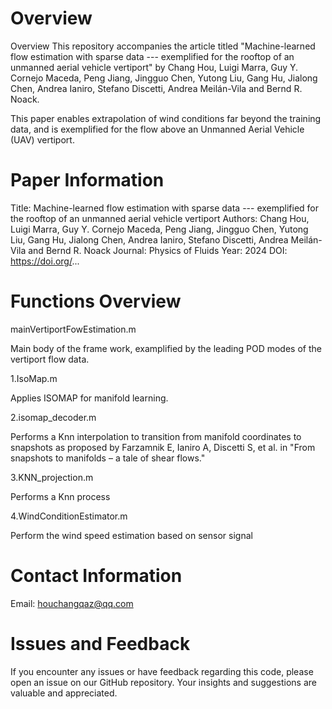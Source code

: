 # Overview

Overview
This repository accompanies the article titled "Machine-learned flow estimation with sparse data --- exemplified for the rooftop of an unmanned aerial vehicle vertiport" by Chang Hou, Luigi Marra, Guy Y. Cornejo Maceda, Peng Jiang, Jingguo Chen, Yutong Liu, Gang Hu, Jialong Chen, Andrea Ianiro, Stefano Discetti, Andrea Meilán-Vila and Bernd R. Noack.

This paper enables extrapolation of wind conditions far beyond the training data, and is exemplified for the flow above an Unmanned Aerial Vehicle (UAV) vertiport.

# Paper Information
Title: Machine-learned flow estimation with sparse data --- exemplified for the rooftop of an unmanned aerial vehicle vertiport
Authors: Chang Hou, Luigi Marra, Guy Y. Cornejo Maceda, Peng Jiang, Jingguo Chen, Yutong Liu, Gang Hu, Jialong Chen, Andrea Ianiro, Stefano Discetti, Andrea Meilán-Vila and Bernd R. Noack
Journal: Physics of Fluids
Year: 2024
DOI: https://doi.org/...

# Functions Overview
mainVertiportFowEstimation.m

Main body of the frame work, examplified by the leading POD modes of the vertiport flow data.

1.IsoMap.m

  Applies ISOMAP for manifold learning.

2.isomap_decoder.m

  Performs a Knn interpolation to transition from manifold coordinates to snapshots as proposed by Farzamnik E, Ianiro A, Discetti S, et al. in "From snapshots to manifolds – a tale of shear flows."

3.KNN_projection.m

  Performs a Knn process

4.WindConditionEstimator.m

  Perform the wind speed estimation based on sensor signal



# Contact Information
Email: houchangqaz@qq.com

# Issues and Feedback
If you encounter any issues or have feedback regarding this code, please open an issue on our GitHub repository. Your insights and suggestions are valuable and appreciated.
